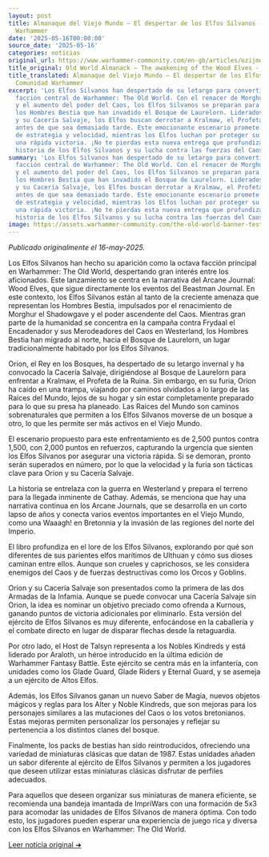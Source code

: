 ```yaml
---
layout: post
title: Almanaque del Viejo Mundo – El despertar de los Elfos Silvanos - Comunidad
  Warhammer
date: '2025-05-16T00:00:00'
source_date: '2025-05-16'
categories: noticias
original_url: https://www.warhammer-community.com/en-gb/articles/ozijmoha/old-world-almanack-the-awakening-of-the-wood-elves/
title_original: Old World Almanack – The awakening of the Wood Elves - Warhammer Community
title_translated: Almanaque del Viejo Mundo – El despertar de los Elfos Silvanos -
  Comunidad Warhammer
excerpt: 'Los Elfos Silvanos han despertado de su letargo para convertirse en la octava
  facción central de Warhammer: The Old World. Con el renacer de Morghur el Shadowgave
  y el aumento del poder del Caos, los Elfos Silvanos se preparan para enfrentar a
  los Hombres Bestia que han invadido el Bosque de Laurelorn. Liderados por Orion
  y su Cacería Salvaje, los Elfos buscan derrotar a Kralmaw, el Profeta de la Ruina,
  antes de que sea demasiado tarde. Este emocionante escenario promete batallas llenas
  de estrategia y velocidad, mientras los Elfos luchan por proteger su hogar y asegurar
  una rápida victoria. ¡No te pierdas esta nueva entrega que profundiza en la rica
  historia de los Elfos Silvanos y su lucha contra las fuerzas del Caos!'
summary: 'Los Elfos Silvanos han despertado de su letargo para convertirse en la octava
  facción central de Warhammer: The Old World. Con el renacer de Morghur el Shadowgave
  y el aumento del poder del Caos, los Elfos Silvanos se preparan para enfrentar a
  los Hombres Bestia que han invadido el Bosque de Laurelorn. Liderados por Orion
  y su Cacería Salvaje, los Elfos buscan derrotar a Kralmaw, el Profeta de la Ruina,
  antes de que sea demasiado tarde. Este emocionante escenario promete batallas llenas
  de estrategia y velocidad, mientras los Elfos luchan por proteger su hogar y asegurar
  una rápida victoria. ¡No te pierdas esta nueva entrega que profundiza en la rica
  historia de los Elfos Silvanos y su lucha contra las fuerzas del Caos!'
image: https://assets.warhammer-community.com/the-old-world-banner-test.jpg
---
```


*Publicado originalmente el 16-may-2025.*


Los Elfos Silvanos han hecho su aparición como la octava facción principal en Warhammer: The Old World, despertando gran interés entre los aficionados. Este lanzamiento se centra en la narrativa del Arcane Journal: Wood Elves, que sigue directamente los eventos del Beastman Journal. En este contexto, los Elfos Silvanos están al tanto de la creciente amenaza que representan los Hombres Bestia, impulsados por el renacimiento de Morghur el Shadowgave y el poder ascendente del Caos. Mientras gran parte de la humanidad se concentra en la campaña contra Frydaal el Encadenador y sus Merodeadores del Caos en Westerland, los Hombres Bestia han migrado al norte, hacia el Bosque de Laurelorn, un lugar tradicionalmente habitado por los Elfos Silvanos.

Orion, el Rey en los Bosques, ha despertado de su letargo invernal y ha convocado la Cacería Salvaje, dirigiéndose al Bosque de Laurelorn para enfrentar a Kralmaw, el Profeta de la Ruina. Sin embargo, en su furia, Orion ha caído en una trampa, viajando por caminos olvidados a lo largo de las Raíces del Mundo, lejos de su hogar y sin estar completamente preparado para lo que su presa ha planeado. Las Raíces del Mundo son caminos sobrenaturales que permiten a los Elfos Silvanos moverse de un bosque a otro, lo que les permite ser más activos en el Viejo Mundo.

El escenario propuesto para este enfrentamiento es de 2,500 puntos contra 1,500, con 2,000 puntos en refuerzos, capturando la urgencia que sienten los Elfos Silvanos por asegurar una victoria rápida. Si se demoran, pronto serán superados en número, por lo que la velocidad y la furia son tácticas clave para Orion y su Cacería Salvaje.

La historia se entrelaza con la guerra en Westerland y prepara el terreno para la llegada inminente de Cathay. Además, se menciona que hay una narrativa continua en los Arcane Journals, que se desarrolla en un corto lapso de años y conecta varios eventos importantes en el Viejo Mundo, como una Waaagh! en Bretonnia y la invasión de las regiones del norte del Imperio.

El libro profundiza en el lore de los Elfos Silvanos, explorando por qué son diferentes de sus parientes elfos marítimos de Ulthuan y cómo sus dioses caminan entre ellos. Aunque son crueles y caprichosos, se les considera enemigos del Caos y de fuerzas destructivas como los Orcos y Goblins.

Orion y su Cacería Salvaje son presentados como la primera de las dos Armadas de la Infamia. Aunque se puede convocar una Cacería Salvaje sin Orion, la idea es nominar un objetivo preciado como ofrenda a Kurnous, ganando puntos de victoria adicionales por eliminarlo. Esta versión del ejército de Elfos Silvanos es muy diferente, enfocándose en la caballería y el combate directo en lugar de disparar flechas desde la retaguardia.

Por otro lado, el Host de Talsyn representa a los Nobles Kindreds y está liderado por Araloth, un héroe introducido en la última edición de Warhammer Fantasy Battle. Este ejército se centra más en la infantería, con unidades como los Glade Guard, Glade Riders y Eternal Guard, y se asemeja a un ejército de Altos Elfos.

Además, los Elfos Silvanos ganan un nuevo Saber de Magia, nuevos objetos mágicos y reglas para los Alter y Noble Kindreds, que son mejoras para los personajes similares a las mutaciones del Caos o los votos bretonianos. Estas mejoras permiten personalizar los personajes y reflejar su pertenencia a los distintos clanes del bosque.

Finalmente, los packs de bestias han sido reintroducidos, ofreciendo una variedad de miniaturas clásicas que datan de 1987. Estas unidades añaden un sabor diferente al ejército de Elfos Silvanos y permiten a los jugadores que deseen utilizar estas miniaturas clásicas disfrutar de perfiles adecuados.

Para aquellos que deseen organizar sus miniaturas de manera eficiente, se recomienda una bandeja imantada de ImpriWars con una formación de 5x3 para acomodar las unidades de Elfos Silvanos de manera óptima. Con todo esto, los jugadores pueden esperar una experiencia de juego rica y diversa con los Elfos Silvanos en Warhammer: The Old World.


[Leer noticia original ➜](https://www.warhammer-community.com/en-gb/articles/ozijmoha/old-world-almanack-the-awakening-of-the-wood-elves/)